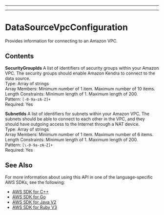 --------

--------

# DataSourceVpcConfiguration<a name="API_DataSourceVpcConfiguration"></a>

Provides information for connecting to an Amazon VPC\.

## Contents<a name="API_DataSourceVpcConfiguration_Contents"></a>

 **SecurityGroupIds**   <a name="Kendra-Type-DataSourceVpcConfiguration-SecurityGroupIds"></a>
A list of identifiers of security groups within your Amazon VPC\. The security groups should enable Amazon Kendra to connect to the data source\.  
Type: Array of strings  
Array Members: Minimum number of 1 item\. Maximum number of 10 items\.  
Length Constraints: Minimum length of 1\. Maximum length of 200\.  
Pattern: `[-0-9a-zA-Z]+`   
Required: Yes

 **SubnetIds**   <a name="Kendra-Type-DataSourceVpcConfiguration-SubnetIds"></a>
A list of identifiers for subnets within your Amazon VPC\. The subnets should be able to connect to each other in the VPC, and they should have outgoing access to the Internet through a NAT device\.  
Type: Array of strings  
Array Members: Minimum number of 1 item\. Maximum number of 6 items\.  
Length Constraints: Minimum length of 1\. Maximum length of 200\.  
Pattern: `[\-0-9a-zA-Z]+`   
Required: Yes

## See Also<a name="API_DataSourceVpcConfiguration_SeeAlso"></a>

For more information about using this API in one of the language\-specific AWS SDKs, see the following:
+  [ AWS SDK for C\+\+](https://docs.aws.amazon.com/goto/SdkForCpp/kendra-2019-02-03/DataSourceVpcConfiguration) 
+  [ AWS SDK for Go](https://docs.aws.amazon.com/goto/SdkForGoV1/kendra-2019-02-03/DataSourceVpcConfiguration) 
+  [ AWS SDK for Java V2](https://docs.aws.amazon.com/goto/SdkForJavaV2/kendra-2019-02-03/DataSourceVpcConfiguration) 
+  [ AWS SDK for Ruby V3](https://docs.aws.amazon.com/goto/SdkForRubyV3/kendra-2019-02-03/DataSourceVpcConfiguration) 